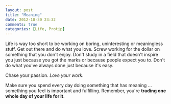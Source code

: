 ```yaml
---
layout: post
title: "Meaning"
date: 2012-10-30 23:32
comments: true
categories: [Life, Protip]
---
```


Life is way too short to be working on boring, uninteresting or meaningless stuff. Get out there and do what you love. Screw working for the dollar on something that you don't enjoy. Don't study in a field that doesn't inspire you just because you got the marks or because people expect you to. Don't do what you've always done just because it's easy.

Chase your passion. _Love your work_.

Make sure you spend every day doing something that has meaning ... something you feel is important and fulfilling. Remember, you're **trading one whole day of your life for it**.
